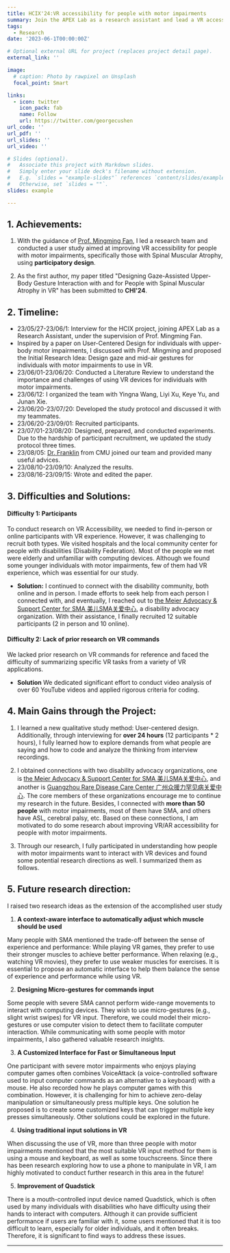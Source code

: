```yaml
---
title: HCIX'24:VR accessibility for people with motor impairments
summary: Join the APEX Lab as a research assistant and lead a VR accessibility project. The paper has been submitted to CHI'24, and I have generated five other research ideas about accessibility.
tags:
  - Research
date: '2023-06-1T00:00:00Z'

# Optional external URL for project (replaces project detail page).
external_link: ''

image:
  # caption: Photo by rawpixel on Unsplash
  focal_point: Smart

links:
  - icon: twitter
    icon_pack: fab
    name: Follow
    url: https://twitter.com/georgecushen
url_code: ''
url_pdf: ''
url_slides: ''
url_video: ''

# Slides (optional).
#   Associate this project with Markdown slides.
#   Simply enter your slide deck's filename without extension.
#   E.g. `slides = "example-slides"` references `content/slides/example-slides.md`.
#   Otherwise, set `slides = ""`.
slides: example

---
```


## 1. Achievements:

1. With the guidance of [Prof. Mingming Fan](https://www.mingmingfan.com/), I led a research team and conducted a user study aimed at improving VR accessibility for people with motor impairments, specifically those with Spinal Muscular Atrophy, using **participatory design**.

2. As the first author, my paper titled "Designing Gaze-Assisted Upper-Body Gesture Interaction with and for People with Spinal Muscular Atrophy in VR" has been submitted to **CHI'24**.


## 2. Timeline:

- 23/05/27-23/06/1: Interview for the HCIX project, joining APEX Lab as a Research Assistant, under the supervision of Prof. Mingming Fan.
- Inspired by a paper on User-Centered Design for individuals with upper-body motor impairments, I discussed with Prof. Mingming and proposed the Initial Research Idea: Design gaze and mid-air gestures for individuals with motor impairments to use in VR.
- 23/06/01-23/06/20: Conducted a Literature Review to understand the importance and challenges of using VR devices for individuals with motor impairments.
- 23/06/12: I organized the team with Yingna Wang, Liyi Xu, Keye Yu, and Junan Xie.
- 23/06/20-23/07/20: Developed the study protocol and discussed it with my teammates.
- 23/06/20-23/09/01: Recruited participants.
- 23/07/01-23/08/20: Designed, prepared, and conducted experiments. Due to the hardship of participant recruitment, we updated the study protocol three times.
- 23/08/05: [Dr. Franklin](https://franklin-li.com/) from CMU joined our team and provided many useful advices.
- 23/08/10-23/09/10: Analyzed the results.
- 23/08/16-23/09/15: Wrote and edited the paper.


## 3. Difficulties and Solutions:

#### Difficulty 1: Participants
To conduct research on VR Accessibility, we needed to find in-person or online participants with VR experience. However, it was challenging to recruit both types. We visited hospitals and the local community center for people with disabilities (Disability Federation). Most of the people we met were elderly and unfamiliar with computing devices. Although we found some younger individuals with motor impairments, few of them had VR experience, which was essential for our study.
  - **Solution:**
  I continued to connect with the disability community, both online and in person. I made efforts to seek help from each person I connected with, and eventually, I reached out to [the Meier Advocacy & Support Center for SMA 美儿SMA关爱中心](http://www.meier.org.cn/), a disability advocacy organization. With their assistance, I finally recruited 12 suitable participants (2 in person and 10 online).


#### Difficulty 2: Lack of prior research on VR commands
We lacked prior research on VR commands for reference and faced the difficulty of summarizing specific VR tasks from a variety of VR applications.
  - **Solution**
  We dedicated significant effort to conduct video analysis of over 60 YouTube videos and applied rigorous criteria for coding.


## 4. Main Gains through the Project:

1. I learned a new qualitative study method: User-centered design. Additionally, through interviewing for **over 24 hours** (12 participants * 2 hours), I fully learned how to explore demands from what people are saying and how to code and analyze the thinking from interview recordings.

2. I obtained connections with two disability advocacy organizations, one is [the Meier Advocacy & Support Center for SMA 美儿SMA关爱中心](http://www.meier.org.cn/), and another is [Guangzhou Rare Disease Care Center 广州众援力罕见病关爱中心](https://weibo.com/748287897). The core members of these organizations encourage me to continue my research in the future. Besides, I connected with **more than 50 people** with motor impairments, most of them have SMA, and others have ASL, cerebral palsy, etc. Based on these connections, I am motivated to do some research about improving VR/AR accessibility for people with motor impairments.

3. Through our research, I fully participated in understanding how people with motor impairments want to interact with VR devices and found some potential research directions as well. I summarized them as follows.


## 5. Future research direction:

I raised two research ideas as the extension of the accomplished user study

1. **A context-aware interface to automatically adjust which muscle should be used**

Many people with SMA mentioned the trade-off between the sense of experience and performance:
While playing VR games, they prefer to use their stronger muscles to achieve better performance.
When relaxing (e.g., watching VR movies), they prefer to use weaker muscles for exercises.
It is essential to propose an automatic interface to help them balance the sense of experience and performance while using VR.

2. **Designing Micro-gestures for commands input**

Some people with severe SMA cannot perform wide-range movements to interact with computing devices. They wish to use micro-gestures (e.g., slight wrist swipes) for VR input. Therefore, we could model their micro-gestures or use computer vision to detect them to facilitate computer interaction.
While communicating with some people with motor impairments, I also gathered valuable research insights.

3. **A Customized Interface for Fast or Simultaneous Input**

One participant with severe motor impairments who enjoys playing computer games often combines VoiceAttack (a voice-controlled software used to input computer commands as an alternative to a keyboard) with a mouse. He also recorded how he plays computer games with this combination. However, it is challenging for him to achieve zero-delay manipulation or simultaneously press multiple keys. One solution he proposed is to create some customized keys that can trigger multiple key presses simultaneously. Other solutions could be explored in the future.

4. **Using traditional input solutions in VR**

When discussing the use of VR, more than three people with motor impairments mentioned that the most suitable VR input method for them is using a mouse and keyboard, as well as some touchscreens. Since there has been research exploring how to use a phone to manipulate in VR, I am highly motivated to conduct further research in this area in the future!

5. **Improvement of Quadstick**

There is a mouth-controlled input device named Quadstick, which is often used by many individuals with disabilities who have difficulty using their hands to interact with computers. Although it can provide sufficient performance if users are familiar with it, some users mentioned that it is too difficult to learn, especially for older individuals, and it often breaks. Therefore, it is significant to find ways to address these issues.


---

